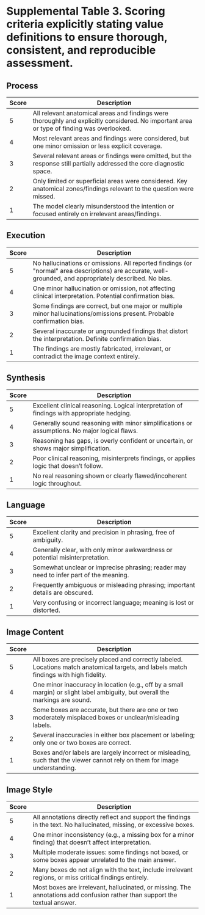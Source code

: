 # Supplemental Table 3. Scoring criteria explicitly stating value definitions to ensure thorough, consistent, and reproducible assessment.

## Process

| **Score** | **Description** |
|-----------|-----------------|
| 5 | All relevant anatomical areas and findings were thoroughly and explicitly considered. No important area or type of finding was overlooked. |
| 4 | Most relevant areas and findings were considered, but one minor omission or less explicit coverage. |
| 3 | Several relevant areas or findings were omitted, but the response still partially addressed the core diagnostic space. |
| 2 | Only limited or superficial areas were considered. Key anatomical zones/findings relevant to the question were missed. |
| 1 | The model clearly misunderstood the intention or focused entirely on irrelevant areas/findings. |

## Execution

| **Score** | **Description** |
|-----------|-----------------|
| 5 | No hallucinations or omissions. All reported findings (or "normal" area descriptions) are accurate, well-grounded, and appropriately described. No bias. |
| 4 | One minor hallucination or omission, not affecting clinical interpretation. Potential confirmation bias. |
| 3 | Some findings are correct, but one major or multiple minor hallucinations/omissions present. Probable confirmation bias. |
| 2 | Several inaccurate or ungrounded findings that distort the interpretation. Definite confirmation bias. |
| 1 | The findings are mostly fabricated, irrelevant, or contradict the image context entirely. |

## Synthesis

| **Score** | **Description** |
|-----------|-----------------|
| 5 | Excellent clinical reasoning. Logical interpretation of findings with appropriate hedging. |
| 4 | Generally sound reasoning with minor simplifications or assumptions. No major logical flaws. |
| 3 | Reasoning has gaps, is overly confident or uncertain, or shows major simplification. |
| 2 | Poor clinical reasoning, misinterprets findings, or applies logic that doesn’t follow. |
| 1 | No real reasoning shown or clearly flawed/incoherent logic throughout. |

## Language

| **Score** | **Description** |
|-----------|-----------------|
| 5 | Excellent clarity and precision in phrasing, free of ambiguity. |
| 4 | Generally clear, with only minor awkwardness or potential misinterpretation. |
| 3 | Somewhat unclear or imprecise phrasing; reader may need to infer part of the meaning. |
| 2 | Frequently ambiguous or misleading phrasing; important details are obscured. |
| 1 | Very confusing or incorrect language; meaning is lost or distorted. |

## Image Content

| **Score** | **Description** |
|-----------|-----------------|
| 5 | All boxes are precisely placed and correctly labeled. Locations match anatomical targets, and labels match findings with high fidelity. |
| 4 | One minor inaccuracy in location (e.g., off by a small margin) or slight label ambiguity, but overall the markings are sound. |
| 3 | Some boxes are accurate, but there are one or two moderately misplaced boxes or unclear/misleading labels. |
| 2 | Several inaccuracies in either box placement or labeling; only one or two boxes are correct. |
| 1 | Boxes and/or labels are largely incorrect or misleading, such that the viewer cannot rely on them for image understanding. |

## Image Style

| **Score** | **Description** |
|-----------|-----------------|
| 5 | All annotations directly reflect and support the findings in the text. No hallucinated, missing, or excessive boxes. |
| 4 | One minor inconsistency (e.g., a missing box for a minor finding) that doesn’t affect interpretation. |
| 3 | Multiple moderate issues: some findings not boxed, or some boxes appear unrelated to the main answer. |
| 2 | Many boxes do not align with the text, include irrelevant regions, or miss critical findings entirely. |
| 1 | Most boxes are irrelevant, hallucinated, or missing. The annotations add confusion rather than support the textual answer. |
